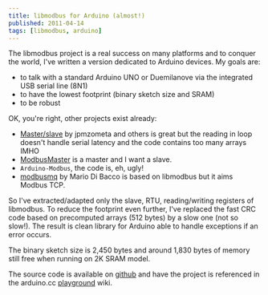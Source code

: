 ```yaml
---
title: libmodbus for Arduino (almost!)
published: 2011-04-14
tags: [libmodbus, arduino]
---
```


The libmodbus project is a real success on many platforms and to conquer
the world, I've written a version dedicated to Arduino devices. My goals
are:

- to talk with a standard Arduino UNO or Duemilanove via the integrated USB
  serial line (8N1)
- to have the lowest footprint (binary sketch size and SRAM)
- to be robust

OK, you're right, other projects exist already:

- [Master/slave](http://sites.google.com/site/jpmzometa) by jpmzometa and others
  is great but the reading in loop doesn't handle serial latency and the code
  contains too many arrays IMHO
- [ModbusMaster](http://arduino.cc/playground/Code/ModbusMaster) is a master and
  I want a slave.
- `Arduino-Modbus`, the code is, eh, ugly!
- [modbusmq](https://code.launchpad.net/modbusmq/) by Mario Di Bacco is based on
  libmodbus but it aims Modbus TCP.

So I've extracted/adapted only the slave, RTU, reading/writing registers
of libmodbus. To reduce the footprint even further, I've replaced the
fast CRC code based on precomputed arrays (512 bytes) by a slow one (not
so slow!). The result is clean library for Arduino able to handle
exceptions if an error occurs.

The binary sketch size is 2,450 bytes and around 1,830 bytes of memory
still free when running on 2K SRAM model.

The source code is available on
[github](https://github.com/stephane/modbusino) and have the project is
referenced in the arduino.cc
[playground](http://arduino.cc/playground/Main/InterfacingWithHardware)
wiki.
